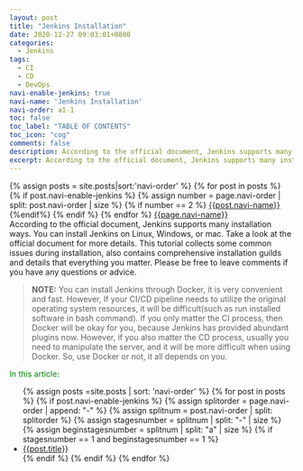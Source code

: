 ```yaml
---
layout: post
title: "Jenkins Installation"
date: 2020-12-27 09:03:01+0800
categories:
  - Jenkins
tags:
  - CI
  - CD
  - DevOps
navi-enable-jenkins: true
navi-name: 'Jenkins Installation'
navi-order: a1-1
toc: false
toc_label: "TABLE OF CONTENTS"
toc_icon: "cog"
comments: false
description: According to the official document, Jenkins supports many installation ways.  You can install Jenkins on Linux, Windows, or mac. Take a look at the official document for more details. This tutorial collects some common issues during installation, also contains comprehensive installation guilds and details that everything you matter. Please be free to leave comments if you have any questions or advice.
excerpt: According to the official document, Jenkins supports many installation ways.  You can install Jenkins on Linux, Windows, or mac. Take a look at the official document for more details. This tutorial collects some common issues during installation, also contains comprehensive installation guilds and details that everything you matter. Please be free to leave comments if you have any questions or advice.
---
```

<!--navigation bar-->
<div class='navi-link-container'>
  {% assign posts = site.posts|sort:'navi-order' %}
  {% for post in posts %}
    {% if post.navi-enable-jenkins %}
        {% assign number = page.navi-order | split: post.navi-order | size %}
        {% if number == 2 %}
            <a href="{{ site.baseurl }}{{ post.url }}" class='navi-link'>{{post.navi-name}}</a>
        {%endif%}
    {% endif %}
  {% endfor %}
<a class='navi-link' href="">{{page.navi-name}}</a>
</div>
<!--navigation bar-->
According to the official document, Jenkins supports many installation ways.  You can install Jenkins on Linux, Windows, or mac. Take a look at the official document for more details. This tutorial collects some common issues during installation, also contains comprehensive installation guilds and details that everything you matter. Please be free to leave comments if you have any questions or advice.

<blockquote>
<b>NOTE:</b>
You can install Jenkins through Docker, it is very convenient and fast. However, If your CI/CD pipeline needs to utilize the original operating system resources, it will be difficult(such as run installed software in bash command). If you only matter the CI process, then Docker will be okay for you, because Jenkins has provided abundant plugins now. However, if you also matter the CD process, usually you need to manipulate the server, and it will be more difficult when using Docker. So, use Docker or not, it all depends on you.
</blockquote>

<!--items-->
<div>
<span style="color: green;">In this article:</span>
<ul>
  {% assign posts =site.posts | sort: 'navi-order' %}
  {% for post in posts %}
    {% if post.navi-enable-jenkins %}
      {% assign splitorder = page.navi-order | append: "-" %}
      {% assign splitnum = post.navi-order | split: splitorder %}
      {% assign stagesnumber = splitnum | split: "-" | size %}
      {% assign beginstagesnumber = splitnum | split: "a" | size %}
      {% if stagesnumber == 1 and beginstagesnumber == 1 %}
                <li><a href="{{ site.baseurl }}{{ post.url }}" class="item-link">{{post.title}}</a></li>
      {% endif %}
    {% endif %}
  {% endfor %}
</ul>
</div>
<!--items-->
